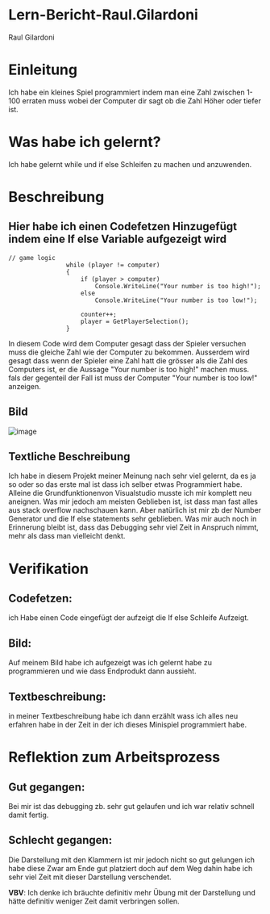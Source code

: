# Lern-Bericht-Raul.Gilardoni

Raul Gilardoni

# Einleitung

Ich habe ein kleines Spiel programmiert indem man eine Zahl zwischen 1-100 erraten muss wobei der Computer dir sagt ob die Zahl Höher oder tiefer ist.

# Was habe ich gelernt?

Ich habe gelernt while und if else Schleifen zu machen und anzuwenden.

# Beschreibung


## Hier habe ich einen Codefetzen Hinzugefügt indem eine If else Variable aufgezeigt wird

```
// game logic
                while (player != computer)
                {
                    if (player > computer)
                        Console.WriteLine("Your number is too high!");
                    else
                        Console.WriteLine("Your number is too low!");
                        
                    counter++;
                    player = GetPlayerSelection();
                }
```
In diesem Code wird dem Computer gesagt dass der Spieler versuchen 
muss die gleiche Zahl wie der Computer zu bekommen. 
Ausserdem wird gesagt dass wenn der Spieler eine Zahl hatt die grösser 
als die Zahl des Computers ist, er die Aussage "Your number is too high!" machen muss.
fals der gegenteil der Fall ist muss der Computer "Your number is too low!" anzeigen.
## Bild








![image](https://user-images.githubusercontent.com/110892649/189848617-6bb631b7-ef63-48d6-bde5-bc94c3deb4dd.png)










## Textliche Beschreibung

Ich habe in diesem Projekt meiner Meinung nach sehr viel gelernt, da es ja so oder so das erste mal ist dass ich selber etwas Programmiert habe.
Alleine die Grundfunktionenvon Visualstudio musste ich mir komplett neu aneignen. Was mir jedoch am meisten Geblieben ist, ist dass man fast alles aus stack overflow nachschauen kann. Aber natürlich ist mir zb der Number Generator und die If else statements sehr geblieben. Was mir auch noch in Erinnerung bleibt ist, dass das Debugging sehr viel Zeit in Anspruch nimmt, mehr als dass man vielleicht denkt.


# Verifikation

## Codefetzen: 
ich Habe einen Code eingefügt der aufzeigt die If else Schleife Aufzeigt.
## Bild: 
Auf meinem Bild habe ich aufgezeigt was ich gelernt habe zu programmieren und wie dass Endprodukt dann aussieht.
## Textbeschreibung:
in meiner Textbeschreibung habe ich dann erzählt wass ich alles neu erfahren habe in der Zeit in der ich dieses Minispiel programmiert habe.


# Reflektion zum Arbeitsprozess

## Gut gegangen:
Bei mir ist das debugging zb. sehr gut gelaufen und ich war relativ schnell damit fertig.

## Schlecht gegangen:
Die Darstellung mit den Klammern ist mir jedoch nicht so gut gelungen ich habe diese Zwar am Ende gut platziert doch auf dem Weg dahin habe ich sehr viel Zeit mit dieser Darstellung verschendet.


**VBV**: Ich denke ich bräuchte definitiv mehr Übung mit der Darstellung und hätte definitiv weniger Zeit damit verbringen sollen.
